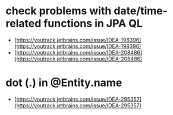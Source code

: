 # check problems with date/time-related functions in JPA QL
- [https://youtrack.jetbrains.com/issue/IDEA-198396](https://youtrack.jetbrains.com/issue/IDEA-198396)
- [https://youtrack.jetbrains.com/issue/IDEA-208486](https://youtrack.jetbrains.com/issue/IDEA-208486)


# dot (.) in @Entity.name

- [https://youtrack.jetbrains.com/issue/IDEA-295357](https://youtrack.jetbrains.com/issue/IDEA-295357)